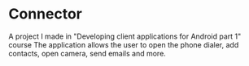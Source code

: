 # Connector 

A project I made in "Developing client applications for Android part 1" course 
The application allows the user to open the phone dialer, add contacts, open camera, send emails and more.
